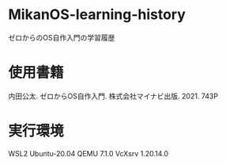 # MikanOS-learning-history
ゼロからのOS自作入門の学習履歴 
# 使用書籍
内田公太. ゼロからOS自作入門. 株式会社マイナビ出版. 2021. 743P
# 実行環境
WSL2 Ubuntu-20.04
QEMU 7.1.0
VcXsrv 1.20.14.0
